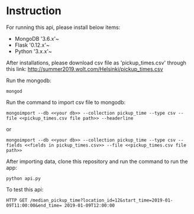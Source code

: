# Instruction

For running this api, please install below items:
- MongoDB '3.6.x'~
- Flask '0.12.x'~
- Python '3.x.x'~


After installations, please download csv file as 'pickup_times.csv' through this link: http://summer2019.wolt.com/Helsinki/pickup_times.csv


Run the mongodb:
```
mongod
```


Run the command to import csv file to mongodb:
```
mongoimport --db <<your db>> --collection pickup_time --type csv --file <<pickup_times.csv file path>> --headerline
```
or
```
mongoimport --db <<your db>> --collection pickup_time --type csv --fields <<fields in pickup_times.csv>> --file <<pickup_times.csv file path>>
```


After importing data, clone this repository and run the command to run the app:
```
python api.py
```


To test this api:
```
HTTP GET /median_pickup_time?location_id=12&start_time=2019-01-09T11:00:00&end_time= 2019-01-09T12:00:00
```
